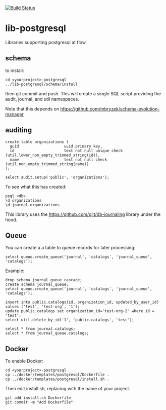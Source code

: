 [![Build Status](https://travis-ci.org/flowcommerce/lib-postgresql.svg?branch=master)](https://travis-ci.org/flowcommerce/lib-postgresql)

# lib-postgresql

Libraries supporting postgresql at flow

## schema

to install:

    cd <yourproject>-postgresql
    ../lib-postgresql/schema/install

then git commit and push. This will create a single SQL script
providing the audit, journal, and util namespaces.

Note that this depends on https://github.com/mbryzek/schema-evolution-manager

## auditing

    create table organizations (
      guid                    uuid primary key,
      id                      text not null unique check (util.lower_non_empty_trimmed_string(id)),
      name                    text not null check (util.non_empty_trimmed_string(name))
    );

    select audit.setup('public', 'organizations');

To see what this has created:

    psql <db>
    \d organizations
    \d journal.organizations

This library uses the https://github.com/gilt/db-journaling library under the hood.

## Queue

You can create a a table to queue records for later processing:

```
select queue.create_queue('journal', 'catalogs', 'journal_queue', 'catalogs');
```

Example:

```
drop schema journal_queue cascade;
create schema journal_queue;
select queue.create_queue('journal', 'catalogs', 'journal_queue', 'catalogs');

insert into public.catalogs(id, organization_id, updated_by_user_id) values ('test', 'test-org', '1');
update public.catalogs set organization_id='test-org-2' where id = 'test';
select util.delete_by_id('1', 'public.catalogs', 'test');

select * from journal.catalogs;
select * from journal_queue.catalogs;
```

## Docker

To enable Docker:

    cd <yourproject>-postgresql
    cp ../docker/templates/postgresql/Dockerfile .
    cp ../docker/templates/postgresql/install.sh .

Then edit install.sh, replacing <NAME> with the name of your project.

    git add install.sh Dockerfile
    git commit -m "Add Dockerfile"
